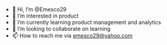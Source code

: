 - 👋 Hi, I’m @Emesco29
- 👀 I’m interested in product
- 🌱 I’m currently learning product management and analytics
- 💞️ I’m looking to collaborate on learning
- 📫 How to reach me via emesco29@yahoo.com

<!---
Emesco29/Emesco29 is a ✨ special ✨ repository because its `README.md` (this file) appears on your GitHub profile.
You can click the Preview link to take a look at your changes.
--->
